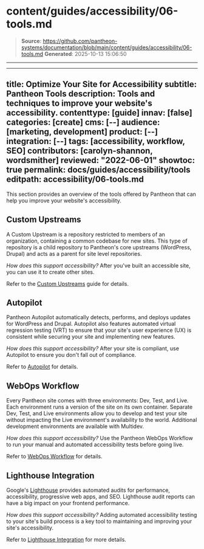# content/guides/accessibility/06-tools.md

> **Source**: https://github.com/pantheon-systems/documentation/blob/main/content/guides/accessibility/06-tools.md
> **Generated**: 2025-10-13 15:06:50

---

---
title: Optimize Your Site for Accessibility
subtitle: Pantheon Tools
description: Tools and techniques to improve your website's accessibility.
contenttype: [guide]
innav: [false]
categories: [create]
cms: [--]
audience: [marketing, development]
product: [--]
integration: [--]
tags: [accessibility, workflow, SEO]
contributors: [carolyn-shannon, wordsmither]
reviewed: "2022-06-01"
showtoc: true
permalink: docs/guides/accessibility/tools
editpath: accessibility/06-tools.md
---

This section provides an overview of the tools offered by Pantheon that can help you improve your website's accessibility.

## Custom Upstreams

A Custom Upstream is a repository restricted to members of an organization, containing a common codebase for new sites. This type of repository is a child repository to Pantheon's core upstreams (WordPress, Drupal) and acts as a parent for site level repositories.

*How does this support accessibility?* After you've built an accessible site, you can use it to create other sites.

Refer to the [Custom Upstreams](/guides/custom-upstream) guide for details.

## Autopilot

Pantheon Autopilot automatically detects, performs, and deploys updates for WordPress and Drupal. Autopilot also features automated virtual regression testing (VRT) to ensure that your site's user experience (UX) is consistent while securing your site and implementing new features.

*How does this support accessibility?* After your site is compliant, use Autopilot to ensure you don't fall out of compliance.

Refer to [Autopilot](/guides/autopilot) for details.

## WebOps Workflow

Every Pantheon site comes with three environments: Dev, Test, and Live. Each environment runs a version of the site on its own container. Separate Dev, Test, and Live environments allow you to develop and test your site without impacting the Live environment's availability to the world. Additional development environments are available with Multidev.

*How does this support accessibility?* Use the Pantheon WebOps Workflow to run your manual and automated accessibility tests before going live.

Refer to [WebOps Workflow](/pantheon-workflow) for details.

## Lighthouse Integration

Google's [Lighthouse](https://developers.google.com/web/tools/lighthouse) provides automated audits for performance, accessibility, progressive web apps, and SEO. Lighthouse audit reports can have a big impact on your frontend performance.

*How does this support accessibility?* Adding automated accessibility testing to your site's build process is a key tool to maintaining and improving your site's accessibility.

Refer to [Lighthouse Integration](/guides/frontend-performance/diagnostics#lighthouse) for more details.